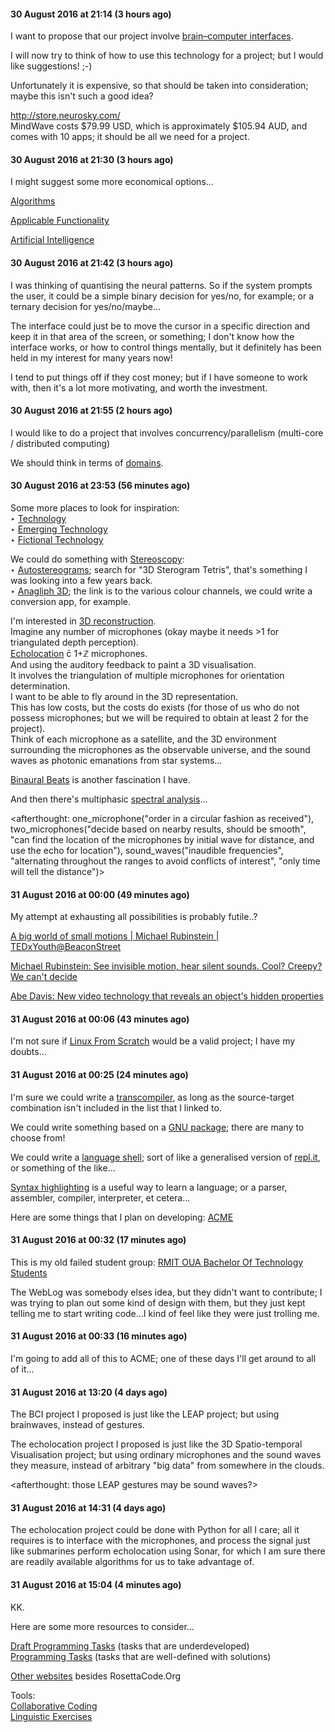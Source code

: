 #### 30 August 2016 at 21:14 (3 hours ago)
I want to propose that our project involve [brain–computer interfaces](https://en.wikipedia.org/wiki/Comparison_of_consumer_brain%E2%80%93computer_interfaces).

I will now try to think of how to use this technology for a project; but I would like suggestions! ;-)

Unfortunately it is expensive, so that should be taken into consideration; maybe this isn't such a good idea?

http://store.neurosky.com/
<br>MindWave costs $79.99 USD, which is approximately $105.94 AUD, and comes with 10 apps; it should be all we need for a project.

#### 30 August 2016 at 21:30 (3 hours ago)
I might suggest some more economical options...

[Algorithms](https://en.wikipedia.org/wiki/List_of_algorithms)

[Applicable Functionality](https://en.wikipedia.org/wiki/Outline_of_software)

[Artificial Intelligence](https://en.wikipedia.org/wiki/Progress_in_artificial_intelligence)

#### 30 August 2016 at 21:42 (3 hours ago)
I was thinking of quantising the neural patterns. So if the system prompts the user, it could be a simple binary decision for yes/no, for example; or a ternary decision for yes/no/maybe...

The interface could just be to move the cursor in a specific direction and keep it in that area of the screen, or something; I don't know how the interface works, or how to control things mentally, but it definitely has been held in my interest for many years now!

I tend to put things off if they cost money; but if I have someone to work with, then it's a lot more motivating, and worth the investment.

#### 30 August 2016 at 21:55 (2 hours ago)
I would like to do a project that involves concurrency/parallelism (multi-core / distributed computing)

We should think in terms of [domains](https://en.wikipedia.org/wiki/Programming_domain).

#### 30 August 2016 at 23:53 (56 minutes ago)
Some more places to look for inspiration:
<br>‣ [Technology](https://en.wikipedia.org/wiki/Template:Technology)
<br>‣ [Emerging Technology](https://en.wikipedia.org/wiki/Template:Emerging_technologies)
<br>‣ [Fictional Technology](https://en.wikipedia.org/wiki/Fictional_technology)

We could do something with [Stereoscopy](https://en.wikipedia.org/wiki/Template:Stereoscopy):
<br>‣ [Autostereograms](https://en.wikipedia.org/wiki/Autostereogram); search for "3D Sterogram Tetris", that's something I was looking into a few years back.
<br>‣ [Anagliph 3D](https://en.wikipedia.org/wiki/Anaglyph_3D#Anaglyphic_color_channels); the link is to the various colour channels, we could write a conversion app, for example.

I'm interested in [3D reconstruction](https://en.wikipedia.org/wiki/3D_reconstruction).
<br>Imagine any number of microphones (okay maybe it needs >1 for triangulated depth perception).
<br>[Echolocation](https://en.wikipedia.org/wiki/Echolocation) c̄ 1+ℤ microphones.
<br>And using the auditory feedback to paint a 3D visualisation.
<br>It involves the triangulation of multiple microphones for orientation determination.
<br>I want to be able to fly around in the 3D representation.
<br>This has low costs, but the costs do exists (for those of us who do not possess microphones; but we will be required to obtain at least 2 for the project).
<br>Think of each microphone as a satellite, and the 3D environment surrounding the microphones as the observable universe, and the sound waves as photonic emanations from star systems...

[Binaural Beats](https://en.wikipedia.org/wiki/Binaural_beats) is another fascination I have.

And then there's multiphasic [spectral analysis](https://en.wikipedia.org/wiki/Spectral_analysis)...

\<afterthought: one_microphone("order in a circular fashion as received"), two_microphones("decide based on nearby results, should be smooth", "can find the location of the microphones by initial wave for distance, and use the echo for location"), sound_waves("inaudible frequencies", "alternating throughout the ranges to avoid conflicts of interest", "only time will tell the distance")\>

#### 31 August 2016 at 00:00 (49 minutes ago)
My attempt at exhausting all possibilities is probably futile..?

[A big world of small motions | Michael Rubinstein | TEDxYouth@BeaconStreet](https://youtu.be/fenV3W7hQtw)

[Michael Rubinstein: See invisible motion, hear silent sounds. Cool? Creepy? We can't decide](https://youtu.be/fHfhorJnAEI)

[Abe Davis: New video technology that reveals an object's hidden properties](https://youtu.be/npNYP2vzaPo)

#### 31 August 2016 at 00:06 (43 minutes ago)
I'm not sure if [Linux From Scratch](https://en.wikipedia.org/wiki/Linux_From_Scratch) would be a valid project; I have my doubts...

#### 31 August 2016 at 00:25 (24 minutes ago)
I'm sure we could write a [transcompiler](https://en.wikipedia.org/wiki/Source-to-source_compiler#Programming_language_implementations), as long as the source-target combination isn't included in the list that I linked to.

We could write something based on a [GNU package](https://en.wikipedia.org/wiki/List_of_GNU_packages); there are many to choose from!

We could write a [language shell](https://en.wikipedia.org/wiki/Read%E2%80%93eval%E2%80%93print_loop); sort of like a generalised version of [repl.it](https://repl.it/languages), or something of the like...

[Syntax highlighting](https://en.wikipedia.org/wiki/Syntax_highlighting) is a useful way to learn a language; or a parser, assembler, compiler, interpreter, et cetera...

Here are some things that I plan on developing: [ACME](https://github.com/Aussie-Computer-Malarkey-Enterprise/ACME)

#### 31 August 2016 at 00:32 (17 minutes ago)
This is my old failed student group: [RMIT OUA Bachelor Of Technology Students](https://github.com/ROBOTS-WAREZ)

The WebLog was somebody elses idea, but they didn't want to contribute; I was trying to plan out some kind of design with them, but they just kept telling me to start writing code...I kind of feel like they were just trolling me.

#### 31 August 2016 at 00:33 (16 minutes ago)
I'm going to add all of this to ACME; one of these days I'll get around to all of it...

#### 31 August 2016 at 13:20 (4 days ago)
The BCI project I proposed is just like the LEAP project; but using brainwaves, instead of gestures.

The echolocation project I proposed is just like the 3D Spatio-temporal Visualisation project; but using ordinary microphones and the sound waves they measure, instead of arbitrary "big data" from somewhere in the clouds.

\<afterthought: those LEAP gestures may be sound waves?\>

#### 31 August 2016 at 14:31 (4 days ago)
The echolocation project could be done with Python for all I care; all it requires is to interface with the microphones, and process the signal just like submarines perform echolocation using Sonar, for which I am sure there are readily available algorithms for us to take advantage of.

#### 31 August 2016 at 15:04 (4 minutes ago)
KK.

Here are some more resources to consider...

[Draft Programming Tasks](http://rosettacode.org/wiki/Category:Draft_Programming_Tasks) (tasks that are underdeveloped)
<br>[Programming Tasks](https://rosettacode.org/wiki/Category:Programming_Tasks) (tasks that are well-defined with solutions)

[Other websites](http://rosettacode.org/wiki/Help:Similar_Sites) besides RosettaCode.Org

Tools:
<br>[Collaborative Coding](https://codeshare.io/)
<br>[Linguistic Exercises](https://rosettacode.org/wiki/Category:Simple)
